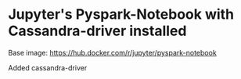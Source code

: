 # Jupyter's Pyspark-Notebook with Cassandra-driver installed

Base image: https://hub.docker.com/r/jupyter/pyspark-notebook

Added cassandra-driver
